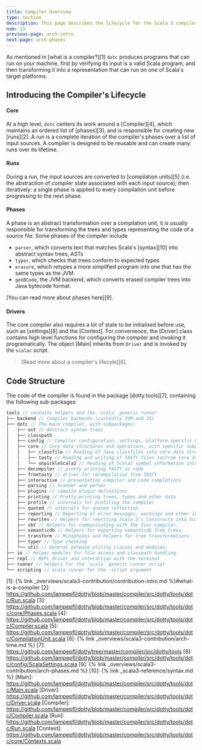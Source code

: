 ```yaml
---
title: Compiler Overview
type: section
description: This page describes the lifecycle for the Scala 3 compiler.
num: 13
previous-page: arch-intro
next-page: arch-phases
---
```


As mentioned in [what is a compiler?][1] `dotc` produces programs that can run on your machine,
first by verifying its input is a valid Scala program, and then transforming it into a
representation that can run on one of Scala's target platforms.

## Introducing the Compiler's Lifecycle

#### Core
At a high level, `dotc` centers its work around a [Compiler][4], which maintains an ordered
list of [phases][3], and is responsible for creating new [runs][2].
A run is a complete iteration of the compiler's phases over a list of input sources.
A compiler is designed to be reusable and can create many runs over its lifetime.

#### Runs
During a run, the input sources are converted to [compilation units][5] (i.e. the abstraction of
compiler state associated with each input source); then iteratively: a single phase is applied to
every compilation unit before progressing to the next phase.

#### Phases
A phase is an abstract transformation over a compilation unit, it is usually responsible
for transforming the trees and types representing the code of a source file. Some phases of
the compiler include
- `parser`, which converts text that matches Scala's
  [syntax][10] into abstract syntax trees, ASTs
- `typer`, which checks that trees conform to expected types
- `erasure`, which retypes a more simplified program into one that has the same types as the JVM.
- `genBCode`, the JVM backend, which converts erased compiler trees into Java bytecode format.

[You can read more about phases here][9].

#### Drivers

The core compiler also requires a lot of state to be initialised before use, such as [settings][8]
and the [Context]. For convenience, the [Driver] class contains high level functions for
configuring the compiler and invoking it programatically. The object [Main] inherits from `Driver`
and is invoked by the `scalac` script.

<!-- #### Further Reading -->
> [Read more about a compiler's lifecyle][6].

## Code Structure

The code of the compiler is found in the package [dotty.tools][7],
containing the following sub-packages:
```scala
tools // contains helpers and the `scala` generic runner
├── backend // Compiler backends (currently JVM and JS)
├── dotc // The main compiler, with subpackages:
│   ├── ast // Abstract syntax trees
│   ├── classpath
│   ├── config // Compiler configuration, settings, platform specific definitions.
│   ├── core // Core data structures and operations, with specific subpackages for:
│   │   ├── classfile // Reading of Java classfiles into core data structures
│   │   ├── tasty // Reading and writing of TASTY files to/from core data structures
│   │   └── unpickleScala2 // Reading of Scala2 symbol information into core data structures
│   ├── decompiler // pretty printing TASTY as code
│   ├── fromtasty // driver for recompilation from TASTY
│   ├── interactive // presentation compiler and code completions
│   ├── parsing // Scanner and parser
│   ├── plugins // compile plugin definitions
│   ├── printing // Pretty-printing trees, types and other data
│   ├── profile // internals for profiling the compiler
│   ├── quoted // internals for quoted reflection
│   ├── reporting // Reporting of error messages, warnings and other info.
│   ├── rewrites // Helpers for rewriting Scala 2's constructs into Scala 3's.
│   ├── sbt // Helpers for communicating with the Zinc compiler.
│   ├── semanticdb // Helpers for exporting semanticdb from trees.
│   ├── transform // Miniphases and helpers for tree transformations.
│   ├── typer // Type-checking
│   └── util // General purpose utility classes and modules.
├── io // Helper modules for file access and classpath handling.
├── repl // REPL driver and interaction with the terminal
├── runner // helpers for the `scala` generic runner script
└── scripting // scala runner for the -script argument
```

[1]: {% link _overviews/scala3-contribution/contribution-intro.md %}#what-is-a-compiler
[2]: https://github.com/lampepfl/dotty/blob/master/compiler/src/dotty/tools/dotc/Run.scala
[3]: https://github.com/lampepfl/dotty/blob/master/compiler/src/dotty/tools/dotc/core/Phases.scala
[4]: https://github.com/lampepfl/dotty/blob/master/compiler/src/dotty/tools/dotc/Compiler.scala
[5]: https://github.com/lampepfl/dotty/blob/master/compiler/src/dotty/tools/dotc/CompilationUnit.scala
[6]: {% link _overviews/scala3-contribution/arch-time.md %}
[7]: https://github.com/lampepfl/dotty/tree/master/compiler/src/dotty/tools
[8]: https://github.com/lampepfl/dotty/blob/master/compiler/src/dotty/tools/dotc/config/ScalaSettings.scala
[9]: {% link _overviews/scala3-contribution/arch-phases.md %}
[10]: {% link _scala3-reference/syntax.md %}
[Main]: https://github.com/lampepfl/dotty/blob/master/compiler/src/dotty/tools/dotc/Main.scala
[Driver]: https://github.com/lampepfl/dotty/blob/master/compiler/src/dotty/tools/dotc/Driver.scala
[Compiler]: https://github.com/lampepfl/dotty/blob/master/compiler/src/dotty/tools/dotc/Compiler.scala
[Run]: https://github.com/lampepfl/dotty/blob/master/compiler/src/dotty/tools/dotc/Run.scala
[Context]: https://github.com/lampepfl/dotty/blob/master/compiler/src/dotty/tools/dotc/core/Contexts.scala
